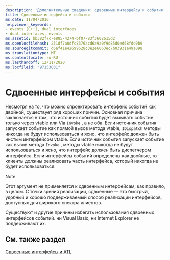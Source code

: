 ```yaml
---
description: 'Дополнительные сведения: сдвоенные интерфейсы и события'
title: Сдвоенные интерфейсы и события
ms.date: 11/04/2016
helpviewer_keywords:
- events [C++], dual interfaces
- dual interfaces, events
ms.assetid: bb382f7c-e885-4274-bf07-83f3602615d2
ms.openlocfilehash: 231df7a0dfc8376acd6a9a0f9d85d0ed68fdd0b9
ms.sourcegitcommit: d6af41e42699628c3e2e6063ec7b03931a49a098
ms.translationtype: MT
ms.contentlocale: ru-RU
ms.lasthandoff: 12/11/2020
ms.locfileid: "97153031"
---
```

# <a name="dual-interfaces-and-events"></a>Сдвоенные интерфейсы и события

Несмотря на то, что можно спроектировать интерфейс событий как двойной, существует ряд хороших причин. Основная причина заключается в том, что источник события будет вызывать событие только через vtable или Via `Invoke` , а не оба. Если источник события запускает событие как прямой вызов метода vtable, `IDispatch` методы никогда не будут использоваться и ясно, что интерфейс должен быть чистым интерфейсом vtable. Если источник события запускает событие как вызов метода `Invoke` , методы vtable никогда не будут использоваться и ясно, что интерфейс должен быть диспетчером интерфейса. Если интерфейсы событий определены как двойные, то клиенты должны реализовать часть интерфейса, который никогда не будет использоваться.

> [!NOTE]
> Этот аргумент не применяется к сдвоенным интерфейсам, как правило, в целом. С точки зрения реализации, сдвоенные — это быстрый, удобный и хорошо поддерживаемый способ реализации интерфейсов, доступных для широкого спектра клиентов.

Существуют и другие причины избегать использования сдвоенных интерфейсов событий. ни Visual Basic, ни Internet Explorer не поддерживают их.

## <a name="see-also"></a>См. также раздел

[Сдвоенные интерфейсы и ATL](../atl/dual-interfaces-and-atl.md)
